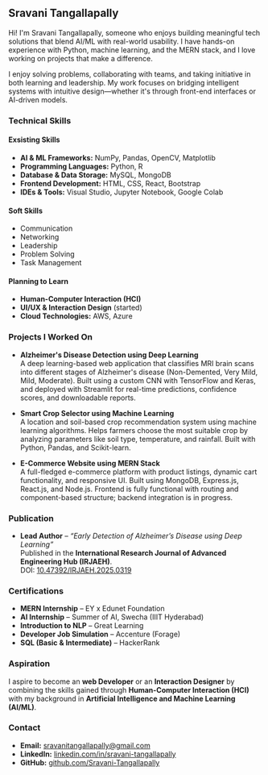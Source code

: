 ## Sravani Tangallapally
Hi! I'm Sravani Tangallapally, someone who enjoys building meaningful tech solutions that blend AI/ML with real-world usability. I have hands-on experience with Python, machine learning, and the MERN stack, and I love working on projects that make a difference.

I enjoy solving problems, collaborating with teams, and taking initiative in both learning and leadership. My work focuses on bridging intelligent systems with intuitive design—whether it's through front-end interfaces or AI-driven models.


### Technical Skills
#### Exsisting Skills
- **AI & ML Frameworks:** NumPy, Pandas, OpenCV, Matplotlib  
- **Programming Languages:** Python, R  
- **Database & Data Storage:** MySQL, MongoDB  
- **Frontend Development:** HTML, CSS, React, Bootstrap  
- **IDEs & Tools:** Visual Studio, Jupyter Notebook, Google Colab
#### Soft Skills
- Communication  
- Networking
- Leadership 
- Problem Solving   
- Task Management
#### Planning to Learn
- **Human-Computer Interaction (HCI)**  
- **UI/UX & Interaction Design** (started)  
- **Cloud Technologies:** AWS, Azure


### Projects I Worked On

- **Alzheimer's Disease Detection using Deep Learning**  
  A deep learning-based web application that classifies MRI brain scans into different stages of Alzheimer's disease (Non-Demented, Very Mild, Mild, Moderate). Built using a custom CNN with TensorFlow and Keras, and deployed with Streamlit for real-time predictions, confidence scores, and downloadable reports.

- **Smart Crop Selector using Machine Learning**  
  A location and soil-based crop recommendation system using machine learning algorithms. Helps farmers choose the most suitable crop by analyzing parameters like soil type, temperature, and rainfall. Built with Python, Pandas, and Scikit-learn.

- **E-Commerce Website using MERN Stack**  
  A full-fledged e-commerce platform with product listings, dynamic cart functionality, and responsive UI. Built using MongoDB, Express.js, React.js, and Node.js. Frontend is fully functional with routing and component-based structure; backend integration is in progress.

### Publication
- **Lead Author** – *“Early Detection of Alzheimer’s Disease using Deep Learning”*  
  Published in the **International Research Journal of Advanced Engineering Hub (IRJAEH)**.  
  DOI: [10.47392/IRJAEH.2025.0319](https://doi.org/10.47392/IRJAEH.2025.0319)


### Certifications
- **MERN Internship** – EY x Edunet Foundation  
- **AI Internship** – Summer of AI, Swecha (IIIT Hyderabad)  
- **Introduction to NLP** – Great Learning  
- **Developer Job Simulation** – Accenture (Forage)  
- **SQL (Basic & Intermediate)** – HackerRank
   
### Aspiration
I aspire to become an **web Developer** or an **Interaction Designer** by combining the skills gained through **Human-Computer Interaction (HCI)** with my background in **Artificial Intelligence and Machine Learning (AI/ML)**.

### Contact

- **Email:** sravanitangallapally@gmail.com  
- **LinkedIn:** [linkedin.com/in/sravani-tangallapally](https://www.linkedin.com/in/sravani-tangallapally)  
- **GitHub:** [github.com/Sravani-Tangallapally](https://github.com/Sravani-Tangallapally)




